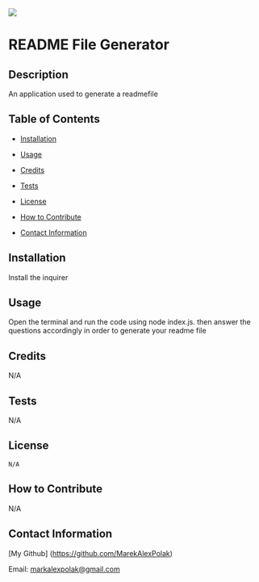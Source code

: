 
  <img src="https://img.shields.io/badge/License-N/A-yellow">
  
  # README File Generator

  ## Description

  An application used to generate a readmefile

  ## Table of Contents

  - [Installation](#installation)

  - [Usage](#usage)

  - [Credits](#credits)

  - [Tests](#tests)

  - [License](#license)


  - [How to Contribute](#how-to-contribute)

  - [Contact Information](#contact-information)

  ## Installation

  Install the inquirer

  ## Usage

  Open the terminal and run the code using node index.js. then answer the questions accordingly in order to generate your readme file

  ## Credits

  N/A

  ## Tests 

  N/A

  ## License
    
    N/A

  ## How to Contribute
  
  N/A

  ## Contact Information
  
  [My Github] (https://github.com/MarekAlexPolak)
  
  Email: markalexpolak@gmail.com
  